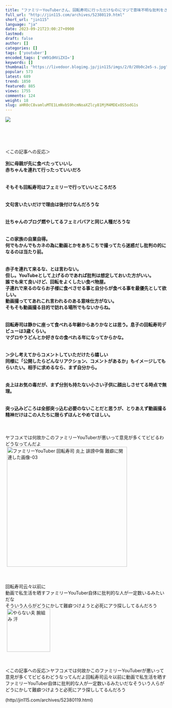```yaml
---
title: "ファミリーYouTuberさん、回転寿司に行っただけなのにマジで意味不明な批判をされまくる "
full_url: "http://jin115.com/archives/52380119.html"
short_url: "jin115"
language: "ja"
date: 2023-09-21T23:00:27+0900
lastmod: 
draft: false
author: []
categories: []
tags: ['youtuber']
encoded_tags: ['eW91dHViZXI=']
keywords: []
thumbnail: "https://livedoor.blogimg.jp/jin115/imgs/2/0/20b0c2e5-s.jpg"
popular: 573
latest: 689
trend: 1850
featured: 885
views: 1755
comments: 124
weight: 18
slug: aHR0cC8vamluMTE1LmNvbS9hcmNoaXZlcy81MjM4MDExOS5odG1s
---
```


![](https://livedoor.blogimg.jp/jin115/imgs/2/0/20b0c2e5-s.jpg)

<div><a name='more'></a> <br> <br> <br> <br> ＜この記事への反応＞<br> <br> <b>別に母親が先に食べたっていいし<br> 赤ちゃんを連れて行ったっていいだろ</b><br> <br> <br> <b>そもそも回転寿司はフェミリーで行っていいところだろ</b><br> <br> <br> <b>文句言いたいだけで理由は後付けなんだろうな</b><br> <br> <br> <b>辻ちゃんのブログ燃やしてるフェミババアと同じ人種だろうな</b><br> <br> <br> <b>この家族の自業自得。<br> 何でもかんでもカネの為に動画とかをあちこちで撮ってたら迷惑だし批判の的になるのは当たり前。</b><br> <br> <br> <b>赤子を連れて来るな、とは言わない。<br> 但し。YouTubeとして上げるのであれば批判は想定しておいた方がいい。<br> 誰でも来て良いけど、回転をよくしたい食べ物屋。<br> 子連れで来るのならお子様に食べさせる事と自分らが食べる事を最優先として欲しい。<br> 動画撮っててあれこれ言われるのある意味仕方がない。<br> そもそも動画撮る目的で訪れる場所でもないからね。</b><br> <br> <br> <b>回転寿司は静かに座って食べれる年齢からありかなとは思う。息子の回転寿司デビューは3歳くらい。<br> マグロやうどんとか好きなの食べれる年になってからかな。</b><br> <br> <br> <b>＞少し考えてからコメントしていただけたら嬉しい</b><br> <b>同様に「公開したらどんなリアクション、コメントがあるか」もイメージしてもらいたい。相手に求めるなら、まず自分から。</b><br> <br> <br> <b>炎上はお気の毒だが、まず分別も持たない小さい子供に顔出しさせてる時点で無理。</b><br> <br> <br> <b>突っ込みどころは全部突っ込む必要のないことだと思うが、とりあえず動画撮る精神だけはこの人たちに限らずほんとやめてほしい。</b><br> <br> <br> <br> ヤフコメでは何故かこのファミリーYouTuberが悪いって意見が多くてビビるわ<br> どうなってんだよ<br> <img src='https//livedoor.blogimg.jp/jin115/imgs/2/9/299a62a7.gif' width='375' border='0' hspace='5' class='pict' alt='ファミリーYouTuber 回転寿司 炎上 誹謗中傷 難癖に関連した画像-03'><br> <br> <br> <br> 回転寿司云々以前に<br> 動画で私生活を晒すファミリーYouTuber自体に批判的な人が一定数いるみたいだな<br> そういう人らがどうにかして難癖つけようと必死にアラ探ししてるんだろう<br> <img src='https//livedoor.blogimg.jp/jin115/imgs/0/4/04ee80e6.gif' alt='やらない夫 腕組み 汗' width='135' border='0' hspace='5' class='pict'><br> <br> <br> <p>＜この記事への反応＞ヤフコメでは何故かこのファミリーYouTuberが悪いって意見が多くてビビるわどうなってんだよ回転寿司云々以前に動画で私生活を晒すファミリーYouTuber自体に批判的な人が一定数いるみたいだなそういう人らがどうにかして難癖つけようと必死にアラ探ししてるんだろう</p></div>

(http//jin115.com/archives/52380119.html)
